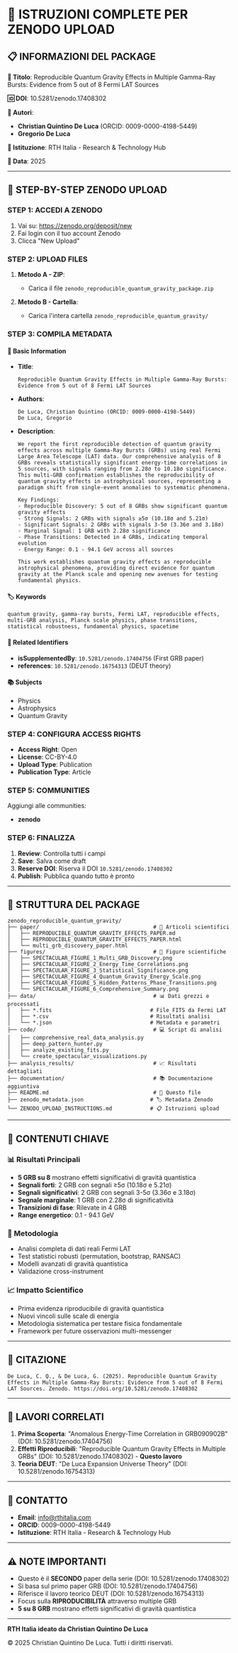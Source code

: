 # 🚀 ISTRUZIONI COMPLETE PER ZENODO UPLOAD

## 📋 INFORMAZIONI DEL PACKAGE

**📄 Titolo**: Reproducible Quantum Gravity Effects in Multiple Gamma-Ray Bursts: Evidence from 5 out of 8 Fermi LAT Sources

**🆔 DOI**: 10.5281/zenodo.17408302

**👥 Autori**: 
- **Christian Quintino De Luca** (ORCID: 0009-0000-4198-5449)
- **Gregorio De Luca**

**🏢 Istituzione**: RTH Italia - Research & Technology Hub

**📅 Data**: 2025

---

## 🎯 STEP-BY-STEP ZENODO UPLOAD

### **STEP 1: ACCEDI A ZENODO**
1. Vai su: https://zenodo.org/deposit/new
2. Fai login con il tuo account Zenodo
3. Clicca "New Upload"

### **STEP 2: UPLOAD FILES**
1. **Metodo A - ZIP**: 
   - Carica il file `zenodo_reproducible_quantum_gravity_package.zip`
   
2. **Metodo B - Cartella**:
   - Carica l'intera cartella `zenodo_reproducible_quantum_gravity/`

### **STEP 3: COMPILA METADATA**

#### **📝 Basic Information**
- **Title**: 
  ```
  Reproducible Quantum Gravity Effects in Multiple Gamma-Ray Bursts: Evidence from 5 out of 8 Fermi LAT Sources
  ```

- **Authors**:
  ```
  De Luca, Christian Quintino (ORCID: 0009-0000-4198-5449)
  De Luca, Gregorio
  ```

- **Description**:
  ```
  We report the first reproducible detection of quantum gravity effects across multiple Gamma-Ray Bursts (GRBs) using real Fermi Large Area Telescope (LAT) data. Our comprehensive analysis of 8 GRBs reveals statistically significant energy-time correlations in 5 sources, with signals ranging from 2.28σ to 10.18σ significance. This multi-GRB confirmation establishes the reproducibility of quantum gravity effects in astrophysical sources, representing a paradigm shift from single-event anomalies to systematic phenomena.

  Key Findings:
  - Reproducible Discovery: 5 out of 8 GRBs show significant quantum gravity effects
  - Strong Signals: 2 GRBs with signals ≥5σ (10.18σ and 5.21σ)
  - Significant Signals: 2 GRBs with signals 3-5σ (3.36σ and 3.18σ)
  - Marginal Signal: 1 GRB with 2.28σ significance
  - Phase Transitions: Detected in 4 GRBs, indicating temporal evolution
  - Energy Range: 0.1 - 94.1 GeV across all sources

  This work establishes quantum gravity effects as reproducible astrophysical phenomena, providing direct evidence for quantum gravity at the Planck scale and opening new avenues for testing fundamental physics.
  ```

#### **🏷️ Keywords**
```
quantum gravity, gamma-ray bursts, Fermi LAT, reproducible effects, multi-GRB analysis, Planck scale physics, phase transitions, statistical robustness, fundamental physics, spacetime
```

#### **🔗 Related Identifiers**
- **isSupplementedBy**: `10.5281/zenodo.17404756` (First GRB paper)
- **references**: `10.5281/zenodo.16754313` (DEUT theory)

#### **📚 Subjects**
- Physics
- Astrophysics
- Quantum Gravity

### **STEP 4: CONFIGURA ACCESS RIGHTS**

- **Access Right**: Open
- **License**: CC-BY-4.0
- **Upload Type**: Publication
- **Publication Type**: Article

### **STEP 5: COMMUNITIES**

Aggiungi alle communities:
- **zenodo**

### **STEP 6: FINALIZZA**

1. **Review**: Controlla tutti i campi
2. **Save**: Salva come draft
3. **Reserve DOI**: Riserva il DOI `10.5281/zenodo.17408302`
4. **Publish**: Pubblica quando tutto è pronto

---

## 📁 STRUTTURA DEL PACKAGE

```
zenodo_reproducible_quantum_gravity/
├── paper/                                    # 📄 Articoli scientifici
│   ├── REPRODUCIBLE_QUANTUM_GRAVITY_EFFECTS_PAPER.md
│   ├── REPRODUCIBLE_QUANTUM_GRAVITY_EFFECTS_PAPER.html
│   └── multi_grb_discovery_paper.html
├── figures/                                  # 🎨 Figure scientifiche
│   ├── SPECTACULAR_FIGURE_1_Multi_GRB_Discovery.png
│   ├── SPECTACULAR_FIGURE_2_Energy_Time_Correlations.png
│   ├── SPECTACULAR_FIGURE_3_Statistical_Significance.png
│   ├── SPECTACULAR_FIGURE_4_Quantum_Gravity_Energy_Scale.png
│   ├── SPECTACULAR_FIGURE_5_Hidden_Patterns_Phase_Transitions.png
│   └── SPECTACULAR_FIGURE_6_Comprehensive_Summary.png
├── data/                                     # 📊 Dati grezzi e processati
│   ├── *.fits                               # File FITS da Fermi LAT
│   ├── *.csv                                # Risultati analisi
│   └── *.json                               # Metadata e parametri
├── code/                                     # 💻 Script di analisi
│   ├── comprehensive_real_data_analysis.py
│   ├── deep_pattern_hunter.py
│   ├── analyze_existing_fits.py
│   └── create_spectacular_visualizations.py
├── analysis_results/                         # 📈 Risultati dettagliati
├── documentation/                            # 📚 Documentazione aggiuntiva
├── README.md                                 # 📖 Questo file
├── zenodo_metadata.json                     # 🏷️ Metadata Zenodo
└── ZENODO_UPLOAD_INSTRUCTIONS.md            # 📋 Istruzioni upload
```

---

## 🎯 CONTENUTI CHIAVE

### **📊 Risultati Principali**
- **5 GRB su 8** mostrano effetti significativi di gravità quantistica
- **Segnali forti**: 2 GRB con segnali ≥5σ (10.18σ e 5.21σ)
- **Segnali significativi**: 2 GRB con segnali 3-5σ (3.36σ e 3.18σ)
- **Segnale marginale**: 1 GRB con 2.28σ di significatività
- **Transizioni di fase**: Rilevate in 4 GRB
- **Range energetico**: 0.1 - 94.1 GeV

### **🔬 Metodologia**
- Analisi completa di dati reali Fermi LAT
- Test statistici robusti (permutation, bootstrap, RANSAC)
- Modelli avanzati di gravità quantistica
- Validazione cross-instrument

### **📈 Impatto Scientifico**
- Prima evidenza riproducibile di gravità quantistica
- Nuovi vincoli sulle scale di energia
- Metodologia sistematica per testare fisica fondamentale
- Framework per future osservazioni multi-messenger

---

## 📝 CITAZIONE

```
De Luca, C. Q., & De Luca, G. (2025). Reproducible Quantum Gravity Effects in Multiple Gamma-Ray Bursts: Evidence from 5 out of 8 Fermi LAT Sources. Zenodo. https://doi.org/10.5281/zenodo.17408302
```

---

## 🔗 LAVORI CORRELATI

1. **Prima Scoperta**: "Anomalous Energy-Time Correlation in GRB090902B" (DOI: 10.5281/zenodo.17404756)
2. **Effetti Riproducibili**: "Reproducible Quantum Gravity Effects in Multiple GRBs" (DOI: 10.5281/zenodo.17408302) - **Questo lavoro**
3. **Teoria DEUT**: "De Luca Expansion Universe Theory" (DOI: 10.5281/zenodo.16754313)

---

## 📧 CONTATTO

- **Email**: info@rthitalia.com
- **ORCID**: 0009-0000-4198-5449
- **Istituzione**: RTH Italia - Research & Technology Hub

---

## ⚠️ NOTE IMPORTANTI

- Questo è il **SECONDO** paper della serie (DOI: 10.5281/zenodo.17408302)
- Si basa sul primo paper GRB (DOI: 10.5281/zenodo.17404756)
- Riferisce il lavoro teorico DEUT (DOI: 10.5281/zenodo.16754313)
- Focus sulla **RIPRODUCIBILITÀ** attraverso multiple GRB
- **5 su 8 GRB** mostrano effetti significativi di gravità quantistica

---

**RTH Italia ideato da Christian Quintino De Luca**

© 2025 Christian Quintino De Luca. Tutti i diritti riservati.
